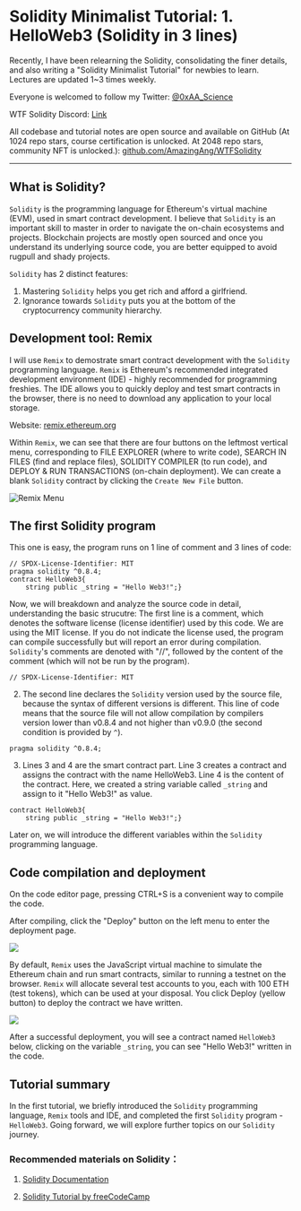 # Solidity Minimalist Tutorial: 1. HelloWeb3 (Solidity in 3 lines)

Recently, I have been relearning the Solidity, consolidating the finer details, and also writing a "Solidity Minimalist Tutorial" for newbies to learn. Lectures are updated 1~3 times weekly. 

Everyone is welcomed to follow my Twitter: [@0xAA_Science](https://twitter.com/0xAA_Science)

WTF Solidity Discord: [Link](https://discord.gg/5akcruXrsk)

All codebase and tutorial notes are open source and available on GitHub (At 1024 repo stars, course certification is unlocked. At 2048 repo stars, community NFT is unlocked.): [github.com/AmazingAng/WTFSolidity](https://github.com/AmazingAng/WTFSolidity)

-----

## What is Solidity?
`Solidity` is the programming language for Ethereum's virtual machine (EVM), used in smart contract development. I believe that `Solidity` is an important skill to master in order to navigate the on-chain ecosystems and projects. Blockchain projects are mostly open sourced and once you understand its underlying source code, you are better equipped to avoid rugpull and shady projects. 

`Solidity` has 2 distinct features:
1. Mastering `Solidity` helps you get rich and afford a girlfriend.
2. Ignorance towards `Solidity` puts you at the bottom of the cryptocurrency community hierarchy.

## Development tool: Remix
I will use `Remix` to demostrate smart contract development with the `Solidity` programming language. `Remix` is Ethereum's recommended integrated development environment (IDE) - highly recommended for programming freshies. The IDE allows you to quickly deploy and test smart contracts in the browser, there is no need to download any application to your local storage. 

Website: [remix.ethereum.org](https://remix.ethereum.org)

Within `Remix`, we can see that there are four buttons on the leftmost vertical menu, corresponding to FILE EXPLORER (where to write code), SEARCH IN FILES (find and replace files), SOLIDITY COMPILER (to run code), and DEPLOY & RUN TRANSACTIONS (on-chain deployment). We can create a blank `Solidity` contract by clicking the `Create New File` button.

![Remix Menu](./img/1-1.png)

## The first Solidity program
This one is easy, the program runs on 1 line of comment and 3 lines of code:
```solidity
// SPDX-License-Identifier: MIT
pragma solidity ^0.8.4;
contract HelloWeb3{
    string public _string = "Hello Web3!";}
```
Now, we will breakdown and analyze the source code in detail, understanding the basic strucutre: 
The first line is a comment, which denotes the software license (license identifier) used by this code. We are using the MIT license. If you do not indicate the license used, the program can compile successfully but will report an error during compilation. `Solidity`'s comments are denoted with "//", followed by the content of the comment (which will not be run by the program).
```solidity
// SPDX-License-Identifier: MIT
```

2. The second line declares the `Solidity` version used by the source file, because the syntax of different versions is different. This line of code means that the source file will not allow compilation by compilers version lower than v0.8.4 and not higher than v0.9.0 (the second condition is provided by `^`).
```solidity
pragma solidity ^0.8.4;
```
    
3. Lines 3 and 4 are the smart contract part. Line 3 creates a contract and assigns the contract with the name HelloWeb3. Line 4 is the content of the contract. Here, we created a string variable called `_string` and assign to it "Hello Web3!" as value.
```solidity
contract HelloWeb3{
    string public _string = "Hello Web3!";}
```
Later on, we will introduce the different variables within the `Solidity` programming language.

## Code compilation and deployment
On the code editor page, pressing CTRL+S is a convenient way to compile the code.

After compiling, click the "Deploy" button on the left menu to enter the deployment page.

![](./img/1-2.png)

By default, `Remix` uses the JavaScript virtual machine to simulate the Ethereum chain and run smart contracts, similar to running a testnet on the browser. `Remix` will allocate several test accounts to you, each with 100 ETH (test tokens), which can be used at your disposal. You click Deploy (yellow button) to deploy the contract we have written.

![](./img/1-3.png)

After a successful deployment, you will see a contract named `HelloWeb3` below, clicking on the variable `_string`, you can see "Hello Web3!" written in the code.

## Tutorial summary
In the first tutorial, we briefly introduced the  `Solidity` programming language, `Remix` tools and IDE, and completed the first `Solidity` program - `HelloWeb3`. Going forward, we will explore further topics on our `Solidity` journey.

### Recommended materials on Solidity：
1. [Solidity Documentation](https://docs.soliditylang.org/en/latest/)

2. [Solidity Tutorial by freeCodeCamp](https://www.youtube.com/watch?v=ipwxYa-F1uY)
